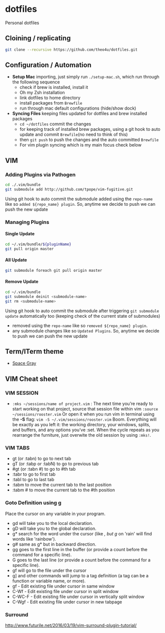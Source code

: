 # dotfiles
Personal dotfiles

## Cloining / replicating
```sh
git clone --recursive https://github.com/theo4u/dotfiles.git
```

## Configuration / Automation
* **Setup Mac** importing, just simply run `./setup-mac.sh`, which run through the following sequence 
	- check if brew is installed, install it
	- Oh my Zsh installation
	- link dotfiles to home directory
	- install packages from `Brewfile`
	- run through mac default configurations (hide/show dock)
* **Syncing Files** keeping files updated for dotfiles and brew installed packages
	- `cd ~/dotfiles` commit the changes
	- for keeping track of installed brew packages, using a git hook to auto update and commit `Brewfile`(no need to think of this)
	- then `git push` to push the changes and the auto committed `Brewfile` 
	- For vim plugin syncing which is my main focus check below

## VIM 
### Adding Plugins via Pathogen
```sh
cd ./.vim/bundle
git submodule add http://github.com/tpope/vim-fugitive.git
```
Using git hook to auto commit the submodule added using the `repo-name` like so `added ${repo_name} plugin`. So, anytime we decide to push we can push the new update 

### Managing Plugins 
#### Single Update
```sh
cd ~/.vim/bundle/${pluginName}
git pull origin master
``` 
#### All Update
```sh
git submodule foreach git pull origin master
```
#### Remove Update
```sh
cd ~/.vim/bundle
git submodule deinit <submodule-name>    
git rm <submodule-name>
```
Using git hook to auto commit the submodule after triggering `git submodule update` automatically too (keeping check of the current state of submodules) 
* removed using the `repo-name` like so `removed ${repo_name} plugin`. 
* any submodule changes  like so `Updated Plugins`. 
So, anytime we decide to push we can push the new update 

## Term/ITerm theme
* [Space Gray](theme/spacegray.itermcolors)

## VIM Cheat sheet
### VIM SESSION
* `:mks ~/sessions/name of project.vim` : The next time you’re ready to start working on that project, source that session file within vim `:source ~/sessions/rooster.vim` Or open it when you run vim in terminal using the **-S** flag: `vim -S ~/.vim/sessions/rooster.vim`
Boom. Everything will be exactly as you left it: the working directory, your windows, splits, and buffers, and any options you’ve :set. When the cycle repeats as you rearrange the furniture, just overwite the old session by using `:mks!`.

### VIM TABS
* gt (or :tabn) to go to next tab
* gT (or :tabp or :tabN) to go to previous tab
* #gt (or :tabn #) to go to #th tab
* :tabr to go to first tab
* :tabl to go to last tab
* :tabm to move the current tab to the last position
* :tabm # to move the current tab to the #th position

### Goto Definition using g
Place the cursor on any variable in your program.
* gd will take you to the local declaration.
* gD will take you to the global declaration.
* g* search for the word under the cursor (like *, but g* on 'rain' will find words like 'rainbow').
* g# same as g* but in backward direction.
* gg goes to the first line in the buffer (or provide a count before the command for a specific line).
* G goes to the last line (or provide a count before the command for a specific line).
* gf will go to the file under the cursor
* g] and other commands will jump to a tag definition (a tag can be a function or variable name, or more).
* gf - Edit existing file under cursor in same window
* C-Wf - Edit existing file under cursor in split window
* C-WC-F - Edit existing file under cursor in vertically split window
* C-Wgf - Edit existing file under cursor in new tabpage

### Surround
http://www.futurile.net/2016/03/19/vim-surround-plugin-tutorial/

